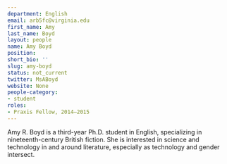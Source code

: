 ```yaml
---
department: English
email: arb5fc@virginia.edu
first_name: Amy
last_name: Boyd
layout: people
name: Amy Boyd
position:
short_bio: ''
slug: amy-boyd
status: not_current
twitter: MsABoyd
website: None
people-category:
- student
roles:
- Praxis Fellow, 2014–2015
---
```

Amy R. Boyd is a third-year Ph.D. student in English, specializing in nineteenth-century British fiction. She is interested in science and technology in and around literature, especially as technology and gender intersect.
